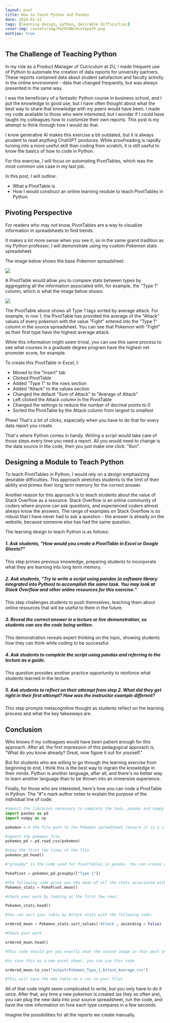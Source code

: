 ```yaml
---
layout: post
title: How to Teach Python and Pandas
date: 2024-01-21
tags: [learning design, python, desirable difficulties]
cover-img: /assets/img/PathCNN/Histopath.png
mathjax: true
---
```


## The Challenge of Teaching Python

In my role as a Product Manager of Curriculum at 2U, I made frequent use of Python to automate the creation of data reports for university partners. These reports contained data about student satisfaction and faculty activity in the online environment - data that changed frequently, but was always presented in the same way. 

I was the beneficiary of a fantastic Python course in business school, and I put the knowledge to good use, but I have often thought about what the best way to share that knowledge with my peers would have been. I made my code available to those who were interested, but I wonder if I could have taught my colleagues how to customize their own reports. This post is my attempt to think through how I would do that.

I know generative AI makes this exercise a bit outdated, but it is always prudent to read anything ChatGPT produces. While proofreading is rapidly turning into a more useful skill than coding from scratch, it is still useful to know the basics of how to code in Python.

For this exercise, I will focus on automating PivotTables, which was the most common use case in my last job.

In this post, I will outline:

* What a PivotTable is
* How I would construct an online learning module to teach PivotTables in Python

## Pivoting Perspective
For readers who may not know, PivotTables are a way to visualize information in spreadsheets to find trends. 

It makes a lot more sense when you see it, so in the same grand tradition as my Python professor, I will demonstrate using my custom Pokemon stats spreadsheet.

The image below shows the base Pokemon spreadsheet:

<img src="{{ site.url }}{{ site.baseurl }}/assets/img/PathCNN/Pic1.JPG">

A PivotTable would allow you to compare stats between types by aggregating all the information associated with, for example, the "Type 1" column, which is what the image below shows:

<img src="{{ site.url }}{{ site.baseurl }}/assets/img/PathCNN/Pic2.JPG">

The PivotTable above shows all Type 1 tags sorted by average attack. For example, in row 1, the PivotTable has provided the average of the "Attack" values of every pokemon with the value "Fight" entered into the "Type 1" column in the source spreadsheet. You can see that Pokemon with "Fight" as their first type have the highest average attack. 

While this information might seem trivial, you can use this same process to see what courses in a graduate degree program have the highest net promoter score, for example.

To create this PivotTable in Excel, I:

* Moved to the "Insert" tab
* Clicked PivotTable
* Added "Type 1" to the rows section
* Added "Attack" to the values section
* Changed the default "Sum of Attack" to "Average of Attack"
* Left clicked the Attack column in the PivotTable
* Changed the settings to reduce the number of decimal points to 0
* Sorted the PivotTable by the Attack column from largest to smallest

Phew! That's a lot of clicks, especially when you have to do that for every data report you create.

That's where Python comes in handy. Writing a script would take care of those steps every time you need a report. All you would need to change is the data source in the code, then you just make one click: "Run".

## Designing a Module to Teach Python

To teach PivotTables in Python, I would rely on a design emphasizing desirable difficulties. This approach stretches students to the limit of their ability and primes their long term memory for the correct answer. 

Another reason for this approach is to teach students about the value of Stack Overflow as a resource. Stack Overflow is an online community of coders where anyone can ask questions, and experienced coders almost always know the answers. The range of examples on Stack Overflow is so robust that I have never had to ask a question - the answer is already on the website, because someone else has had the same question.

The learning design to teach Python is as follows:

##### 1. Ask students, "How would you create a PivotTable in Excel or Google Sheets?"

This step primes previous knowledge, preparing students to incorporate what they are learning into long term memory.

##### 2. Ask students, "Try to write a script using pandas (a software library integrated into Python) to accomplish the same task. You may look at Stack Overflow and other online resources for this exercise."

This step challenges students to push themselves, teaching them about online resources that will be useful to them in the future.

##### 3. Reveal the correct answer in a lecture or live demonstration, so students can see the code being written.

This demonstration reveals expert thinking on the topic, showing students how they can think while coding to be successful.

##### 4. Ask students to complete the script using pandas and referring to the lecture as a guide.

This question provides another practice opportunity to reinforce what students learned in the lecture.

##### 5. Ask students to reflect on their attempt from step 2. What did they get right in their first attempt? How was the instructor example different?

This step prompts metacognitive thought as students reflect on the learning process and what the key takeaways are.

## Conclusion

Who knows if my colleagues would have been patient enough for this approach. After all, the first impression of this pedagogical approach is, "What do you know already? Great, now figure it out for yourself." 

But for students who are willing to go through the learning exercise from beginning to end, I think this is the best way to ingrain the knowledge in their minds. Python is another language, after all, and there's no better way to learn another language than to be thrown into an immersive experience.

Finally, for those who are interested, here's how you can code a PivotTable in Python. The "#"s mark author notes to explain the purpose of the individual line of code:


```python
#import the libraries necessary to complete the task, pandas and numpy
import pandas as pd
import numpy as np

pokemon = # the file path to the Pokemon spreadsheet (ensure it is a csv file)

#import the pokemon file
pokemon_pd = pd.read_csv(pokemon)  

#show the first few lines of the file
pokemon_pd.head()

#"groupby" is the code used for PivotTables in pandas. You can create a new PivotTable from the old spreadsheet with the following code

PokePivot = pokemon_pd.groupby(["Type 1"])

#The following code gives you the mean of all the stats associated with the "Type 1" value
Pokemon_stats = PokePivot.mean() 

#check your work by looking at the first few rows:

Pokemon_stats.head()

#You can sort your table by Attack stats with the following code:

ordered_mean = Pokemon_stats.sort_values('Attack', ascending = False)

#Check your work

ordered_mean.head()

#This code should get you exactly what the second image in this post showed, except all the other stats are listed too

#to save this as a new excel sheet, you can use this code

ordered_mean.to_csv("output/Pokemon_Type_1_Attack_Average.csv")

#This will save the new table as a csv in your files

```

All of that code might seem complicated to write, but you only have to do it once. After that, any time a new pokemon is created (as they so often are), you can plug the new data into your source spreadsheet, run the code, and have the new information on how each type compares in a few seconds. 

Imagine the possibilities for all the reports we create manually.
